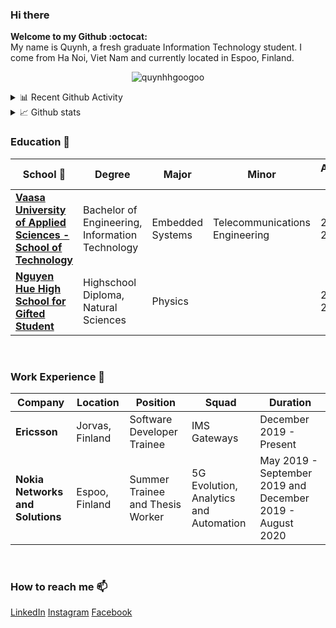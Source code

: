 ### Hi there 

**Welcome to my Github :octocat:**
<br>
My name is Quynh, a fresh graduate Information Technology student. I come from Ha Noi, Viet Nam and currently located in Espoo, Finland.
<p align="center">
  <img
    src="https://komarev.com/ghpvc/?username=quynhhgoogoo&label=Profile%20views&color=0e75b6&style=flat"
    alt="quynhhgoogoo"
  />
</p>

<details>
<summary>📊 Recent Github Activity</summary>
  <p align="center">
    <img
      align="center"
      src="https://github-readme-stats.vercel.app/api/top-langs?username=quynhhgoogoo&show_icons=true&locale=en&theme=dark"
      alt="quynhhgoogoo"
    />
  </p>
</details>

<details>
  <summary>📈 Github stats</summary>
  <p align="center">
    <img
      src="https://github-readme-stats.vercel.app/api?username=quynhhgoogoo&show_icons=true&locale=en&theme=dark"
      alt="quynhhgoogoo"
    />
  </p>
</details>

### Education 🌱

|      School :bug:  |    Degree   |    Major   | Minor  | Academic Year  |
|---------------------|---------------------|---------------------|---------------------|-----|
| [**Vaasa University of Applied Sciences - School of Technology**](https://www.vamk.fi/en/)  | Bachelor of Engineering, Information Technology | Embedded Systems | Telecommunications Engineering | 2016-2020 |
| [**Nguyen Hue High School for Gifted Student**](https://en.wikipedia.org/wiki/Nguyen_Hue_High_School_for_the_Gifted)  | Highschool Diploma, Natural Sciences |Physics|  | 2013-2016 |

<br />

### Work Experience 🔭

|      Company   |    Location   |    Position    |    Squad |  Duration  |
|---------------------|-------------------|------------------|------------------|---|
| **Ericsson** | Jorvas, Finland | Software Developer Trainee | IMS Gateways | December 2019 - Present |
| **Nokia Networks and Solutions**  | Espoo, Finland | Summer Trainee and Thesis Worker | 5G Evolution, Analytics and Automation | May 2019 - September 2019 and December 2019 - August 2020|

<br />

### How to reach me 📫

[LinkedIn](https://www.linkedin.com/in/diemquynhluong/) [Instagram](https://www.instagram.com/quynhhgoogoo/) [Facebook](https://www.facebook.com/diemm.quynhh.1)

<br />
